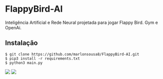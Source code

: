 # FlappyBird-AI
Inteligência Artificial e Rede Neural projetada para jogar Flappy Bird. Gym e OpenAi. 

## Instalação
```
$ git clone https://github.com/marlonsousa8/FlappyBird-AI.git
$ pip3 install -r requirements.txt
$ python3 main.py
```

![](https://imgur.com/BMNXZgdl.png)
![](https://www.novatec-gmbh.de/wp-content/uploads/reinforcement_learning_loop-650x294.png)

